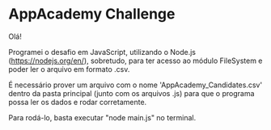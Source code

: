 # AppAcademy Challenge

Olá!

Programei o desafio em JavaScript, utilizando o Node.js (https://nodejs.org/en/), sobretudo, para ter acesso ao módulo FileSystem e poder ler o arquivo em formato .csv.

É necessário prover um arquivo com o nome 'AppAcademy_Candidates.csv' dentro da pasta principal (junto com os arquivos .js) para que o programa possa ler os dados e rodar corretamente.

Para rodá-lo, basta executar "node main.js" no terminal.

